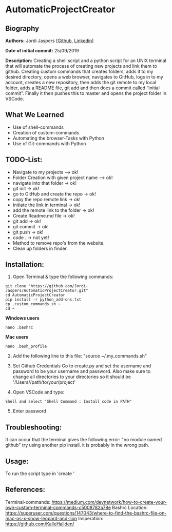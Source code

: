 # AutomaticProjectCreator 

## Biography  
**Authors:**
Jordi Jaspers [[Github](https://github.com/Jordi-Jaspers "Github Page"), [Linkedin](https://www.linkedin.com/in/jordi-jaspers/ "Linkedin Page")] 
  
**Date of initial commit:**
25/09/2019 

**Description:**
Creating a shell script and a python script for an UNIX terminal that will automate the process of creating new projects and link them to github. Creating custom commands that creates folders, adds it to my desired directory, opens a web browser, navigates to GitHub, logs in to my account, creates a new repository, then adds the git remote to my local folder, adds a README file, git add and then does a commit called “initial commit”. Finally it then pushes this to master and opens the project folder in VSCode.  

## What We Learned
* Use of shell-commands  
* Creation of custom-commands  
* Automating the browser-Tasks with Python  
* Use of Git-commands with Python  
  
## TODO-List:  
- Navigate to my projects  --> ok!  
- Folder Creation with given project name  --> ok!  
- navigate into that folder  -> ok!  
- git init  -> ok!  
- go to GitHub and create the repo  -> ok!  
- copy the repo remote link  -> ok!  
- initiate the link in terminal  -> ok!  
- add the remote link to the folder  -> ok!  
- Create Readme.md file  -> ok!  
- git add  -> ok!  
- git commit  -> ok!  
- git push  -> ok!  
- code .  -> not yet!  
- Method to remove repo's from the website.
- Clean up folders in finder.
  
## Installation:  
1. Open Terminal & type the following commands:

```
git clone "https://github.com/Jordi-Jaspers/AutomaticProjectCreator.git"
cd AutomaticProjectCreator 
pip install -r python_add-ons.txt 
cp .custom_commands.sh ~
cd ~  
```

**Windows users**
```
nano .bashrc
```

**Mac users**
```
nano .bash_profile
```

2. Add the following line to this file: 
"source ~/.my_commands.sh"

3. Set Github Credentials
Go to create.py and set the username and password to be your username and password.
Also make sure to change all directories to your directories so it should be '/Users/<your username>/path/to/your/project'

4. Open VSCode and type:
```
Shell and select "Shell Command : Install code in PATH" 
```

5. Enter password

## Troubleshooting:  
It can occur that the terminal gives the following error: "no module named github" try using another pip install. it is probably in the wrong path.  
    
## Usage:  
To run the script type in 'create <name of your folder>'  
  
## References:  
Terminal-commands: <https://medium.com/devnetwork/how-to-create-your-own-custom-terminal-commands-c5008782a78e>
Bashrc Location: <https://superuser.com/questions/147043/where-to-find-the-bashrc-file-on-mac-os-x-snow-leopard-and-lion>
Insperation: <https://github.com/KalleHallden/>

